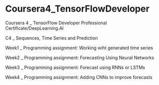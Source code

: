 # Coursera4_TensorFlowDeveloper
Coursera 4 _ TensorFlow Developer Professional Certificate/DeepLearning.AI

C4 _ Sequences, Time Series and Prediction

  Week1 _ Programming assignment: Working wiht generated time series
  
  Week2 _ Programming assignment: Forecasting Using Neural Networks
  
  Week3 _ Programming assignment: Forecast using RNNs or LSTMs
  
  Week4 _ Programming assignment: Adding CNNs to improve forecasts
